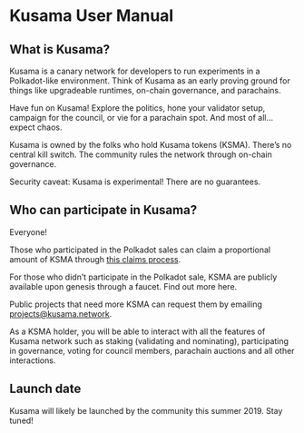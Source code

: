 # Kusama User Manual

## What is Kusama?
Kusama is a canary network for developers to run experiments in a Polkadot-like environment. Think of Kusama as an early proving ground for things like upgradeable runtimes, on-chain governance, and parachains. 

Have fun on Kusama! Explore the politics, hone your validator setup, campaign for the council, or vie for a parachain spot. And most of all... expect chaos.

Kusama is owned by the folks who hold Kusama tokens (KSMA). There’s no central kill switch. The community rules the network through on-chain governance. 

Security caveat: Kusama is experimental! There are no guarantees. 

## Who can participate in Kusama?

Everyone!

Those who participated in the Polkadot sales can claim a proportional amount of KSMA through [this claims process](https://claims.kusama.network/).

For those who didn’t participate in the Polkadot sale, KSMA are publicly available upon genesis through a faucet. Find out more here.

Public projects that need more KSMA can request them by emailing projects@kusama.network.

As a KSMA holder, you will be able to interact with all the features of Kusama network such as staking (validating and nominating), participating in governance, voting for council members, parachain auctions and all other interactions.

## Launch date
Kusama will likely be launched by the community this summer 2019. Stay tuned!